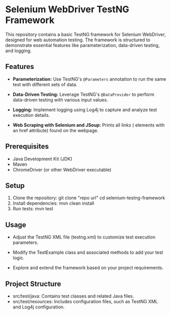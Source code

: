 # Selenium WebDriver TestNG Framework

This repository contains a basic TestNG framework for Selenium WebDriver, designed for web automation testing. The framework is structured to demonstrate essential features like parameterization, data-driven testing, and logging.

## Features

- **Parameterization:** Use TestNG's `@Parameters` annotation to run the same test with different sets of data.

- **Data-Driven Testing:** Leverage TestNG's `@DataProvider` to perform data-driven testing with various input values.

- **Logging:** Implement logging using Log4j to capture and analyze test execution details.
- **Web Scraping with Selenium and JSoup:** Prints all links (<a> elements with an href attribute) found on the webpage.

## Prerequisites

- Java Development Kit (JDK)
- Maven
- ChromeDriver (or other WebDriver executable)

## Setup

1. Clone the repository:
   git clone "repo url"
   cd selenium-testng-framework
2. Install dependencies:
mvn clean install
3. Run tests:
mvn test

## Usage
- Adjust the TestNG XML file (testng.xml) to customize test execution parameters.

- Modify the TestExample class and associated methods to add your test logic.

- Explore and extend the framework based on your project requirements.

## Project Structure
- src/test/java: Contains test classes and related Java files.
- src/test/resources: Includes configuration files, such as TestNG XML and Log4j configuration.
